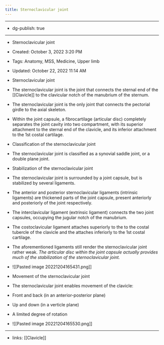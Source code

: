 ```yaml
---
title: Sternoclavicular joint
---
```


- --

- dg-publish: true

- --

- Sternoclavicular joint

- Created: October 3, 2022 3:20 PM

- Tags: Anatomy, MSS, Medicine, Upper limb

- Updated: October 22, 2022 11:14 AM

- Sternoclavicular joint

- The sternoclavicular joint is the joint that connects the sternal end of the [[Clavicle]]  to the clavicular notch of the manubrium of the sternum.

- The sternoclavicular joint is the only joint that connects the pectorial girdle to the axial skeleton.

- Within the joint capsule, a fibrocartilage (articular disc) completely separates the joint cavity into two compartment, with its superior attachment to the sternal end of the clavicle, and its inferior attachment to the 1st costal cartilage.

- Classification of the sternoclavicular joint

- The sternoclavicular joint is classified as a synovial saddle joint, or a double plane joint.

- Stabilization of the sternoclavicular joint

- The sternoclavicular joint is surrounded by a joint capsule, but is stabilized by several ligaments.

- The anterior and posterior sternoclavicular ligaments (intrinsic ligaments) are thickened parts of the joint capsule, present anteriorly and posteriorly of the joint respectively.

- The interclavicular ligament (extrinsic ligament) connects the two joint capsules, occupying the jugular notch of the manubrium.

- The costoclavicular ligament attaches superiorly to the to the costal tubercle of the clavicle and the attaches inferiorly to the 1st costal cartilage.

- The aforementioned ligaments still render the sternoclavicular joint rather weak. *The articular disc within the joint capsule actually provides much of the stabilization of the sternoclavicular joint.*

- ![[Pasted image 20221204165431.png]]

- Movement of the sternoclavicular joint

- The sternoclavicular joint enables movement of the clavicle:

- Front and back (in an anterior-posterior plane)

- Up and down (in a verticle plane)

- A limited degree of rotation

- ![[Pasted image 20221204165530.png]]

- --

- links: [[Clavicle]]
